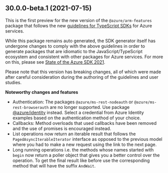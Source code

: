 ## 30.0.0-beta.1 (2021-07-15)

This is the first preview for the new version of the `@azure/arm-features` package that follows the new [guidelines for TypeScript SDKs](https://azure.github.io/azure-sdk/typescript_introduction.html) for Azure services.

While this package remains auto generated, the SDK generator itself has undergone changes to comply with the above guidelines in order to generate packages that are idiomatic to the JavaScript/TypeScript ecosystem and consistent with other packages for Azure services. For more on this, please see [State of the Azure SDK 2021](https://devblogs.microsoft.com/azure-sdk/state-of-the-azure-sdk-2021/).

Please note that this version has breaking changes, all of which were made after careful consideration during the authoring of the guidelines and user studies.

**Noteworthy changes and features**
-	Authentication: The packages `@azure/ms-rest-nodeauth` or `@azure/ms-rest-browserauth` are no longer supported. Use package [@azure/identity](https://www.npmjs.com/package/@azure/identity) instead. Select a credential from Azure Identity examples based on the authentication method of your choice.
-	Callbacks: Method overloads that used callbacks have been removed and the use of promises is encouraged instead.
-	List operations now return an iterable result that follows the `PagedAsyncIterableIterator` interface as opposed to the previous model where you had to make a new request using the link to the next page.
-	Long running operations i.e. the methods whose names started with `begin` now return a poller object that gives you a better control over the operation. To get the final result like before use the corresponding method that will have the suffix `AndWait`.
